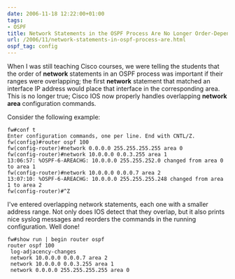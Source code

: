 ```yaml
---
date: 2006-11-18 12:22:00+01:00
tags:
- OSPF
title: Network Statements in the OSPF Process Are No Longer Order-Dependent
url: /2006/11/network-statements-in-ospf-process-are.html
ospf_tag: config
---
```

When I was still teaching Cisco courses, we were telling the students that the order of **network** statements in an OSPF process was important if their ranges were overlapping; the first **network** statement that matched an interface IP address would place that interface in the corresponding area. This is no longer true; Cisco IOS now properly handles overlapping **network area** configuration commands.

Consider the following example:
<!--more-->
```
fw#conf t
Enter configuration commands, one per line. End with CNTL/Z.
fw(config)#router ospf 100
fw(config-router)#network 0.0.0.0 255.255.255.255 area 0
fw(config-router)#network 10.0.0.0 0.0.3.255 area 1
13:06:57: %OSPF-6-AREACHG: 10.0.0.0 255.255.252.0 changed from area 0 to area 1
fw(config-router)#network 10.0.0.0 0.0.0.7 area 2
13:07:10: %OSPF-6-AREACHG: 10.0.0.0 255.255.255.248 changed from area 1 to area 2
fw(config-router)#^Z
```

I've entered overlapping network statements, each one with a smaller address range. Not only does IOS detect that they overlap, but it also prints nice syslog messages and reorders the commands in the running configuration. Well done!

``` code
fw#show run | begin router ospf
router ospf 100
 log-adjacency-changes
 network 10.0.0.0 0.0.0.7 area 2
 network 10.0.0.0 0.0.3.255 area 1
 network 0.0.0.0 255.255.255.255 area 0
```

